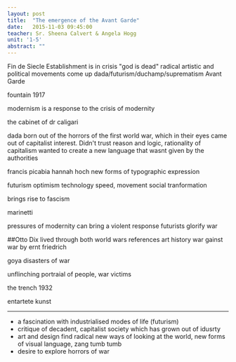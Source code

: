 ```yaml
---
layout: post
title:  "The emergence of the Avant Garde"
date:   2015-11-03 09:45:00
teacher: Sr. Sheena Calvert & Angela Hogg
unit: '1-5'
abstract: ""
---
```


Fin de Siecle
Establishment is in crisis
"god is dead"
radical artistic and political movements come up
dada/futurism/duchamp/suprematism
Avant Garde

fountain 1917

modernism is a response to the crisis of modernity

the cabinet of dr caligari

dada born out of the horrors of the first world war, which in their eyes came out of capitalist interest. Didn't trust reason and logic, rationality of capitalism
wanted to create a new language that wasnt given by the authorities

francis picabia
hannah hoch
new forms of typographic expression

futurism
optimism 
technology
speed, movement
social tranformation

brings rise to fascism

marinetti

pressures of modernity can bring a violent response
futurists glorify war

##Otto Dix
lived through both world wars
references art history
war gainst war by ernt friedrich

goya disasters of war

unflinching portraial of people, war victims 

the trench 1932

entartete kunst 

----

- a fascination with industrialised modes of life (futurism)
- critique of decadent, capitalist society which has grown out of idusrty
- art and design find radical new ways of looking at the world, new forms of visual language, zang tumb tumb
- desire to explore horrors of war